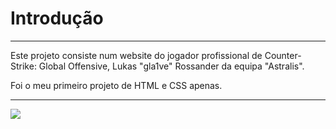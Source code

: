 # Introdução
______________________________

Este projeto consiste num website do jogador profissional de Counter-Strike: Global Offensive, Lukas "gla1ve" Rossander da equipa "Astralis".

Foi o meu primeiro projeto de HTML e CSS apenas.
______________________________

![](https://imgur.com/a/JexS6Ot)
